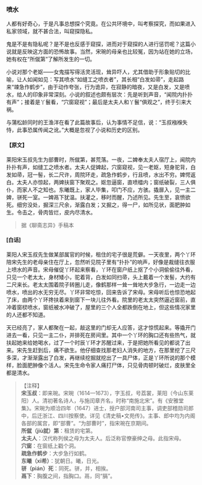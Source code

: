 <script type="text/javascript">
    var head = document.getElementsByTagName('head')[0];
    cssURL = '/public/liao.css';
    linkTag = document.createElement('link');
    linkTag.href = cssURL;
    linkTag.setAttribute('type','text/css');
    linkTag.setAttribute('rel','stylesheet');
    head.appendChild(linkTag);
</script>
### 喷水

人都有好奇心，于是凡事总想探个究竟。在公共环境中，叫考察探究，而如果进入私家领域，就不甚合法，叫窥探隐私。

鬼是不是有隐私呢？是不是也反感于窥探，进而对于窥探的人进行惩罚呢？这篇小说就是反映这方面的恐怖故事。当然，宋琬的母亲也比较冤，因为站在她的立场，她有权在“所僦第”了解所发生的一切。

小说对那个老妪——女鬼描写得活灵活现，耸异吓人，尤其借助于形象贴切的比喻，让人如闻如见：写其喷水“如缝工之喷衣者”，其长相“白发如帚”，走起路来“竦急作鹤步”，由于动作夸张，行为诡异，在寂静的暗夜，又是白发，又是喷水，给人的印象非常深刻。小说的叙述也颇有层次：先是听到声音，“闻院内扑扑有声”；接着是丫鬟看，“穴窗窥视”；最后是太夫人和丫鬟“俱观之”，终于引来大祸。

与蒲松龄同时的王渔洋在看了此篇故事后，认为事情不足信，说：“玉叔襁褓失恃，此事恐属传闻之讹。”大概是忽视了小说和历史的区别。
#### 【原文】
<section>
莱阳宋玉叔先生为部曹时，所僦第，甚荒落。一夜，二婢奉太夫人宿厅上，闻院内扑扑有声，如缝工之喷水者。太夫人促婢起，穴窗窥视，见一老妪，短身驼背，白发如帚，冠一髻，长二尺许，周院环走，疏急作鹤步，行且喷，水出不穷。婢愕返白。太夫人亦惊起，两婢扶窗下聚观之。妪忽逼窗，直喷櫺内；窗纸破裂，三人俱仆，而家人不之知也。东曦既上，家人毕集，叩门不应，方骇。撬扉入，见一主二婢，骈死一室。一婢鬲下犹温。扶灌之，移时而醒，乃述所见。先生至，哀愤欲死。细穷没处，掘深三尺余，渐露白发；又掘之，得一尸，如所见状，面肥肿如生。令击之，骨肉皆烂，皮内尽清水。

</section>

> 据《聊斋志异》手稿本

#### [白话]
<aside>

莱阳人宋玉叔先生做某部属官的时候，租住的宅子很是荒僻。一天夜里，两个丫环陪宋先生的老母亲住在厅上，忽然听见院子里有“扑扑”的响声，好像是裁缝往衣服上喷水的声音。宋母催促丫环起来察看，丫环在窗户纸上抠了个小洞偷偷往外看，只见一个老太太，身材矮小，驼着背，白发如同扫帚，头上戴着一个发髻，大约有二尺来长。老太太围着院子转圈儿走，像鹤那样一耸一耸地大步急行，一边走一边喷水，喷出的水无穷无尽。丫环非常吃惊，回来告诉了宋母。宋母听后也惊恐地起了床，由两个丫环搀扶着来到窗下一块儿往外看。院里的老太太突然逼近窗前，直冲着窗棂喷水，窗纸被水冲破了，屋里的三个人全都跌倒在地上，但这些情况家里的人还都不知道。

天已经亮了，家人都聚在一起，敲这里的门却无人应答，这才惊慌起来。等撬开门进去一看，只见一主二仆，并排死在房间里。其中一个丫环的胸口还有些热气，就扶起她来给她喝水，过了一个时辰丫环才苏醒过来，于是把她所看见的都说了出来。宋先生赶到后，痛不欲生。他仔细查找那老妇人消失的地方，在那里挖了三尺多深，才渐渐露出了白发，再继续挖掘就挖出了一具尸体，正是丫环所说的那个模样，脸面肥肿像个活人。宋先生命令家人痛打尸体，只见骨肉顿时破烂，皮肤里全都是清水。

</aside>

> 【注释】  
<b>宋玉叔</b>：即来琬。宋琬（1614—1673），字玉叔，号荔裳，莱阳（今山东莱阳）人。清初著名诗人，与施闰章齐名，时称“南施北宋”。有《安雅堂集》。宋琬为顺洽四年（1647）进士，授户部河南司主事，调吏部稽勋司郎中，后迁浙江、四川按察使。详见《清史稿•文苑传》。主事、郎中均为内阁各部的属宫，即“部曹”。“为部曹时”，指宋琬在京期间。  
<b>所僦（jiù就）第</b>：租赁的宅第。  
<b>太夫人</b>：汉代称列侯之母为太夫人。后泛称官僚豪绅之母。此指宋母。  
<b>穴窗</b>：在窗纸上戳个洞。  
<b>疏急作鹤步</b>：大步急行如鹤。  
<b>东曦（xī希）</b>：犹朝日。曦，日光。  
<b>骈（pián）死</b>：同死。骈，并，相挨。  
<b>鬲下</b>：胸腹之间，指胸口。鬲，同“膈”。  
